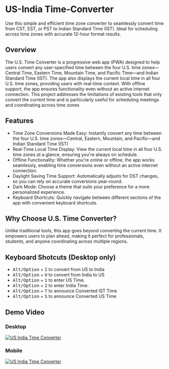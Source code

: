 # US-India Time-Converter
Use this simple and efficient time zone converter to seamlessly convert time from CST, EST, or PST to Indian Standard Time (IST). Ideal for scheduling across time zones with accurate 12-hour format results.

## Overview
The U.S. Time Converter is a progressive web app (PWA) designed to help users convert any user-specified time between the four U.S. time zones—Central Time, Eastern Time, Mountain Time, and Pacific Time—and Indian Standard Time (IST). The app also displays the current local time in all four U.S. time zones, providing users with real-time context. With offline support, the app ensures functionality even without an active internet connection. This project addresses the limitations of existing tools that only convert the current time and is particularly useful for scheduling meetings and coordinating across time zones

## Features
- Time Zone Conversions Made Easy: Instantly convert any time between the four U.S. time zones—Central, Eastern, Mountain, and Pacific—and Indian Standard Time (IST)
- Real-Time Local Time Display: View the current local time in all four U.S. time zones at a glance, ensuring you're always on schedule.
- Offline Functionality: Whether you're online or offline, the app works seamlessly, enabling time conversions even without an active internet connection.
- Daylight Saving Time Support: Automatically adjusts for DST changes, so you can rely on accurate conversions year-round.
- Dark Mode: Choose a theme that suits your preference for a more personalized experience.
- 	Keyboard Shortcuts: Quickly navigate between different sections of the app with convenient keyboard shortcuts.

## Why Choose U.S. Time Converter?
Unlike traditional tools, this app goes beyond converting the current time. It empowers users to plan ahead, making it perfect for professionals, students, and anyone coordinating across multiple regions.

## Keyboard Shotcuts (Desktop only)
- <kbd>Alt/Option</kbd> + <kbd>I</kbd> to convert from US to India
- <kbd>Alt/Option</kbd> + <kbd>U</kbd> to convert from India to US
- <kbd>Alt/Option</kbd> + <kbd>1</kbd> to enter US Time.
- <kbd>Alt/Option</kbd> + <kbd>2</kbd> to enter India Time.
- <kbd>Alt/Option</kbd> + <kbd>T</kbd> to announce Converted IST Time
- <kbd>Alt/Option</kbd> + <kbd>S</kbd> to announce Converted US Time

## Demo Video 
### Desktop
[![US India Time Converter](https://img.youtube.com/vi/H8CQAofF3Fc/0.jpg)](https://youtu.be/H8CQAofF3Fc)
### Mobile
[![US India Time Converter](https://img.youtube.com/vi/nLqgBAV9ZC0/0.jpg)](https://youtu.be/nLqgBAV9ZC0)
